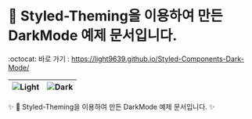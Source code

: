 # 💄 Styled-Theming을 이용하여 만든 DarkMode 예제 문서입니다.

:octocat: 바로 가기 : https://light9639.github.io/Styled-Components-Dark-Mode/
 
| <img src="https://user-images.githubusercontent.com/95972251/218106532-0128958e-edce-4056-8397-c29657555188.png" alt="Light" /> | <img src="https://user-images.githubusercontent.com/95972251/218107443-aa70e464-71b1-4e29-8881-a8029e9b668a.png" alt="Dark" /> |
| ------------- | ------------- |

:sparkles: 💄 Styled-Theming을 이용하여 만든 DarkMode 예제 문서입니다. :sparkles:
